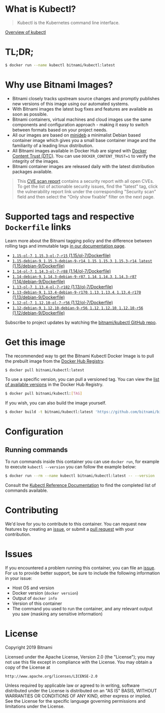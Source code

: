 
# What is Kubectl?

> Kubectl is the Kubernetes command line interface.

[Overview of kubectl](https://kubernetes.io/docs/reference/kubectl/overview/)

# TL;DR;

```bash
$ docker run --name kubectl bitnami/kubectl:latest
```

# Why use Bitnami Images?

* Bitnami closely tracks upstream source changes and promptly publishes new versions of this image using our automated systems.
* With Bitnami images the latest bug fixes and features are available as soon as possible.
* Bitnami containers, virtual machines and cloud images use the same components and configuration approach - making it easy to switch between formats based on your project needs.
* All our images are based on [minideb](https://github.com/bitnami/minideb) a minimalist Debian based container image which gives you a small base container image and the familiarity of a leading linux distribution.
* All Bitnami images available in Docker Hub are signed with [Docker Content Trust (DTC)](https://docs.docker.com/engine/security/trust/content_trust/). You can use `DOCKER_CONTENT_TRUST=1` to verify the integrity of the images.
* Bitnami container images are released daily with the latest distribution packages available.


> This [CVE scan report](https://quay.io/repository/bitnami/kubectl?tab=tags) contains a security report with all open CVEs. To get the list of actionable security issues, find the "latest" tag, click the vulnerability report link under the corresponding "Security scan" field and then select the "Only show fixable" filter on the next page.

# Supported tags and respective `Dockerfile` links

Learn more about the Bitnami tagging policy and the difference between rolling tags and immutable tags [in our documentation page](https://docs.bitnami.com/containers/how-to/understand-rolling-tags-containers/).


* [`1.15-ol-7`, `1.15.3-ol-7-r15` (1.15/ol-7/Dockerfile)](https://github.com/bitnami/bitnami-docker-kubectl/blob/1.15.3-ol-7-r15/1.15/ol-7/Dockerfile)
* [`1.15-debian-9`, `1.15.3-debian-9-r14`, `1.15`, `1.15.3`, `1.15.3-r14`, `latest` (1.15/debian-9/Dockerfile)](https://github.com/bitnami/bitnami-docker-kubectl/blob/1.15.3-debian-9-r14/1.15/debian-9/Dockerfile)
* [`1.14-ol-7`, `1.14.3-ol-7-r88` (1.14/ol-7/Dockerfile)](https://github.com/bitnami/bitnami-docker-kubectl/blob/1.14.3-ol-7-r88/1.14/ol-7/Dockerfile)
* [`1.14-debian-9`, `1.14.3-debian-9-r87`, `1.14`, `1.14.3`, `1.14.3-r87` (1.14/debian-9/Dockerfile)](https://github.com/bitnami/bitnami-docker-kubectl/blob/1.14.3-debian-9-r87/1.14/debian-9/Dockerfile)
* [`1.13-ol-7`, `1.13.4-ol-7-r182` (1.13/ol-7/Dockerfile)](https://github.com/bitnami/bitnami-docker-kubectl/blob/1.13.4-ol-7-r182/1.13/ol-7/Dockerfile)
* [`1.13-debian-9`, `1.13.4-debian-9-r170`, `1.13`, `1.13.4`, `1.13.4-r170` (1.13/debian-9/Dockerfile)](https://github.com/bitnami/bitnami-docker-kubectl/blob/1.13.4-debian-9-r170/1.13/debian-9/Dockerfile)
* [`1.12-ol-7`, `1.12.10-ol-7-r56` (1.12/ol-7/Dockerfile)](https://github.com/bitnami/bitnami-docker-kubectl/blob/1.12.10-ol-7-r56/1.12/ol-7/Dockerfile)
* [`1.12-debian-9`, `1.12.10-debian-9-r56`, `1.12`, `1.12.10`, `1.12.10-r56` (1.12/debian-9/Dockerfile)](https://github.com/bitnami/bitnami-docker-kubectl/blob/1.12.10-debian-9-r56/1.12/debian-9/Dockerfile)

Subscribe to project updates by watching the [bitnami/kubectl GitHub repo](https://github.com/bitnami/bitnami-docker-kubectl).

# Get this image

The recommended way to get the Bitnami Kubectl Docker Image is to pull the prebuilt image from the [Docker Hub Registry](https://hub.docker.com/r/bitnami/kubectl).

```bash
$ docker pull bitnami/kubectl:latest
```

To use a specific version, you can pull a versioned tag. You can view the [list of available versions](https://hub.docker.com/r/bitnami/kubectl/tags/) in the Docker Hub Registry.

```bash
$ docker pull bitnami/kubectl:[TAG]
```

If you wish, you can also build the image yourself.

```bash
$ docker build -t bitnami/kubectl:latest 'https://github.com/bitnami/bitnami-docker-kubectl.git#master:1.15/debian-9'
```

# Configuration

## Running commands

To run commands inside this container you can use `docker run`, for example to execute `kubectl --version` you can follow the example below:

```bash
$ docker run --rm --name kubectl bitnami/kubectl:latest -- --version
```

Consult the [Kubectl Reference Documentation](https://kubernetes.io/docs/reference/generated/kubectl/kubectl-commands) to find the completed list of commands available.

# Contributing

We'd love for you to contribute to this container. You can request new features by creating an [issue](https://github.com/bitnami/bitnami-docker-kubectl/issues), or submit a [pull request](https://github.com/bitnami/bitnami-docker-kubectl/pulls) with your contribution.

# Issues

If you encountered a problem running this container, you can file an [issue](https://github.com/bitnami/bitnami-docker-kubectl/issues). For us to provide better support, be sure to include the following information in your issue:

- Host OS and version
- Docker version (`docker version`)
- Output of `docker info`
- Version of this container
- The command you used to run the container, and any relevant output you saw (masking any sensitive information)

# License

Copyright 2019 Bitnami

Licensed under the Apache License, Version 2.0 (the "License");
you may not use this file except in compliance with the License.
You may obtain a copy of the License at

    http://www.apache.org/licenses/LICENSE-2.0

Unless required by applicable law or agreed to in writing, software
distributed under the License is distributed on an "AS IS" BASIS,
WITHOUT WARRANTIES OR CONDITIONS OF ANY KIND, either express or implied.
See the License for the specific language governing permissions and
limitations under the License.
